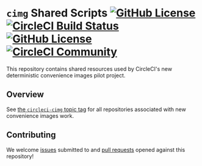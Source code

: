 # `cimg` Shared Scripts [![GitHub License](https://img.shields.io/badge/license-MIT-blue.svg)](https://raw.githubusercontent.com/CircleCI-Public/cimg-shared/main/LICENSE)[![CircleCI Build Status](https://circleci.com/gh/CircleCI-Public/cimg-shared.svg?style=shield "CircleCI Build Status")](https://circleci.com/gh/CircleCI-Public/cimg-shared) [![GitHub License](https://img.shields.io/badge/license-MIT-lightgrey.svg)](https://raw.githubusercontent.com/CircleCI-Public/cimg-base/main/LICENSE) [![CircleCI Community](https://img.shields.io/badge/community-CircleCI%20Discuss-343434.svg)](https://discuss.circleci.com/c/ecosystem/images)

This repository contains shared resources used by CircleCI's new deterministic convenience images pilot project.

## Overview

See [the `circleci-cimg` topic tag](https://github.com/search?q=topic%3Acircleci-cimg) for all repositories associated with new convenience images work.

## Contributing

We welcome [issues](https://github.com/CircleCI-Public/cimg-shared/issues) submitted to and [pull requests](https://github.com/CircleCI-Public/cimg-shared/pulls) opened against this repository!
